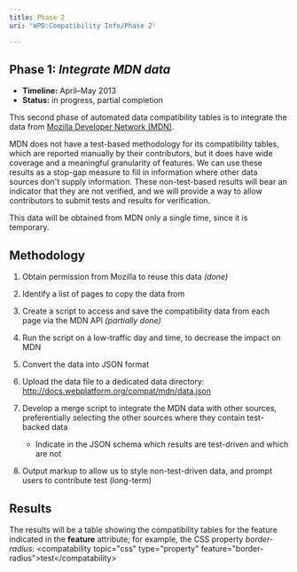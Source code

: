 ```yaml
---
title: Phase 2
uri: 'WPD:Compatibility Info/Phase 2'

---
```

## <span>Phase 1: *Integrate MDN data*</span>

-   **Timeline:** April–May 2013
-   **Status:** in progress, partial completion

This second phase of automated data compatibility tables is to integrate the data from [Mozilla Developer Network (MDN)](https://developer.mozilla.org/).

MDN does not have a test-based methodology for its compatibility tables, which are reported manually by their contributors, but it does have wide coverage and a meaningful granularity of features. We can use these results as a stop-gap measure to fill in information where other data sources don't supply information. These non-test-based results will bear an indicator that they are not verified, and we will provide a way to allow contributors to submit tests and results for verification.

This data will be obtained from MDN only a single time, since it is temporary.

## <span>Methodology</span>

1.  Obtain permission from Mozilla to reuse this data *(done)*
2.  Identify a list of pages to copy the data from
3.  Create a script to access and save the compatibility data from each page via the MDN API *(partially done)*
4.  Run the script on a low-traffic day and time, to decrease the impact on MDN
5.  Convert the data into JSON format
6.  Upload the data file to a dedicated data directory: <http://docs.webplatform.org/compat/mdn/data.json>
7.  Develop a merge script to integrate the MDN data with other sources, preferentially selecting the other sources where they contain test-backed data
    -   Indicate in the JSON schema which results are test-driven and which are not

8.  Output markup to allow us to style non-test-driven data, and prompt users to contribute test (long-term)

## <span>Results</span>

The results will be a table showing the compatibility tables for the feature indicated in the **feature** attribute; for example, the CSS property *border-radius*: \<compatability topic="css" type="property" feature="border-radius"\>test\</compatability\>